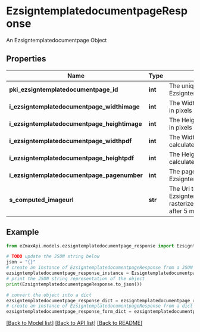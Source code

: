 # EzsigntemplatedocumentpageResponse

An Ezsigntemplatedocumentpage Object

## Properties

Name | Type | Description | Notes
------------ | ------------- | ------------- | -------------
**pki_ezsigntemplatedocumentpage_id** | **int** | The unique ID of the Ezsigntemplatedocumentpage | 
**i_ezsigntemplatedocumentpage_widthimage** | **int** | The Width of the page&#39;s image in pixels calculated at 100 DPI | 
**i_ezsigntemplatedocumentpage_heightimage** | **int** | The Height of the page&#39;s image in pixels calculated at 100 DPI | 
**i_ezsigntemplatedocumentpage_widthpdf** | **int** | The Width of the page in points calculated at 72 DPI | 
**i_ezsigntemplatedocumentpage_heightpdf** | **int** | The Height of the page in points calculated at 72 DPI | 
**i_ezsigntemplatedocumentpage_pagenumber** | **int** | The page number in the Ezsigntemplatedocument | 
**s_computed_imageurl** | **str** | The Url to the Ezsigntemplatedocumentpage&#39;s rasterized image.  Url will expire after 5 minutes. | 

## Example

```python
from eZmaxApi.models.ezsigntemplatedocumentpage_response import EzsigntemplatedocumentpageResponse

# TODO update the JSON string below
json = "{}"
# create an instance of EzsigntemplatedocumentpageResponse from a JSON string
ezsigntemplatedocumentpage_response_instance = EzsigntemplatedocumentpageResponse.from_json(json)
# print the JSON string representation of the object
print(EzsigntemplatedocumentpageResponse.to_json())

# convert the object into a dict
ezsigntemplatedocumentpage_response_dict = ezsigntemplatedocumentpage_response_instance.to_dict()
# create an instance of EzsigntemplatedocumentpageResponse from a dict
ezsigntemplatedocumentpage_response_form_dict = ezsigntemplatedocumentpage_response.from_dict(ezsigntemplatedocumentpage_response_dict)
```
[[Back to Model list]](../README.md#documentation-for-models) [[Back to API list]](../README.md#documentation-for-api-endpoints) [[Back to README]](../README.md)


